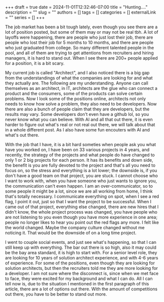+++ 
draft = true
date = 2024-11-01T12:32:46-07:00
title = "Hunting...."
description = ""
slug = ""
authors = []
tags = []
categories = []
externalLink = ""
series = []
+++

The job market has been a bit tough lately, even though you see there are a lot of position posted, but some of them may or may not be real tbh. A lot of layoffs were happening, there are people who just lost their job, there are people who lost their job for 5 months to 10 months, and there are people who just graduated from college. So many different talented people in the pool, and all of them are trying to get attentions from recruiters and hiring managers, it is hard to stand out. When I see there are 200+ people applied for a position, it is a bit scary.

My current job is called "Architect", and I also noticed there is a big gap from the understandings of what the companies are looking for and what they actually are. The following are my understanding. Anyone can call themselves as an architect, in IT, architects are the glue who can connect a product and the consumers, some of the products can solve certain problems. Now I look some of the positions online, architects not only needs to know how solve a problem, they also need to be developers. Now there are also a bunch of people claim that they are developers, but the results may vary. Some developers don't even have a github lol, so you never know what you can believe. With AI and all that out there, it is even harder to figure out what's real or not real out there, we will talk about that in a whole different post. As I also have some fun encouters with AI and what's out there.

With the job that I have, it is a bit hard someties when people ask you what have you worked on, I have been on 33 various projects in 4 years, and recently, the strategy of the projects and what people do have changed to only 1 or 2 big projects for each person. It has its benefits and down side, the benefit is you are fully devoted to the project and that's all you need to focus on, so the stress and everything is a lot lower; the downside is, if you don't have a good team on that project, you are stuck. I cannot choose who I want to work with, when you have someone who just wants to ignore you, the communication can't even happen. I am an over-communicator, so to some people it might be a lot, since we are all working from home, I think that's totally necessary. I communicate everything on spot, when I see a red flag, I point it out, just so that I want the project to be successful. When I came out of that project, everything else changed, there are new hires that I didn't know, the whole project process was changed, you have people who are not listening to you even though you have more experience in one area; people no longer likes to hear you point out the red flags any more. I felt like the world changed. Maybe the company culture changed without me noticing it. That would be the downside of on a long time project.

I went to couple social events, and just see what's happening, so that I can still keep up with everything. The bar out there is so high, also it may could be the bay area standard, it is high to start with. For a senior level role, they are looking for 10 years of solution architect experience, and with 4-6 years of experience. For some of the positions, even though they are looking for solution architects, but then the recruiters told me they are more looking for a developer. I am not sure where the disconnect is, since when we met face to face, they were excited for my background and what I can do. All I can tell now is, due to the situation I mentioned in the first paragraph of this article, there are a lot of options out there. With the amount of competitions out there, you have to be better to stand out more.
